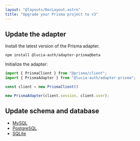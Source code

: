 ```yaml
---
layout: "@layouts/DocLayout.astro"
title: "Upgrade your Prisma project to v3"
---
```


## Update the adapter

Install the latest version of the Prisma adapter.

```
npm install @lucia-auth/adapter-prisma@beta
```

Initialize the adapter:

```ts
import { PrismaClient } from "@prisma/client";
import { PrismaAdapter } from "@lucia-auth/adapter-prisma";

const client = new PrismaClient()

new PrismaAdapter(client.session, client.user);
```

## Update schema and database

- [MySQL](/upgrade-v3/prisma/mysql)
- [PostgreSQL](/upgrade-v3/prisma/postgresql)
- [SQLite](/upgrade-v3/prisma/sqlite)
